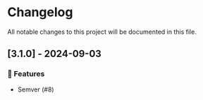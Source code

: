 # Changelog

All notable changes to this project will be documented in this file.

## [3.1.0] - 2024-09-03

### 🚀 Features

- Semver (#8)

<!-- generated by git-cliff -->
